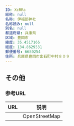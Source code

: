 ```yaml
---
ID: XcRRa
総称: null
名称: 伊福部神社
名称読み: null
別名: null
都道府県: 兵庫県
区域: 豊岡市
緯度: 35.4517166
経度: 134.8629531
郵便番号: 6680254
住所: 兵庫県豊岡市出石町中村８０９
---
```


## その他

### 参考URL

| URL | 説明          |
| --- | ------------- |
|     | OpenStreetMap |
